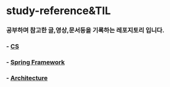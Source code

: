 # study-reference&TIL
### 공부하며 참고한 글,영상,문서등을 기록하는 레포지토리 입니다.


### - [CS](https://github.com/kmh916/study-reference/tree/master/CS/Internet) 

### - [Spring Framework](https://github.com/kmh916/study-reference/tree/master/spring-framework)

### - [Architecture](https://github.com/kmh916/study-reference/tree/master/Architecture)
